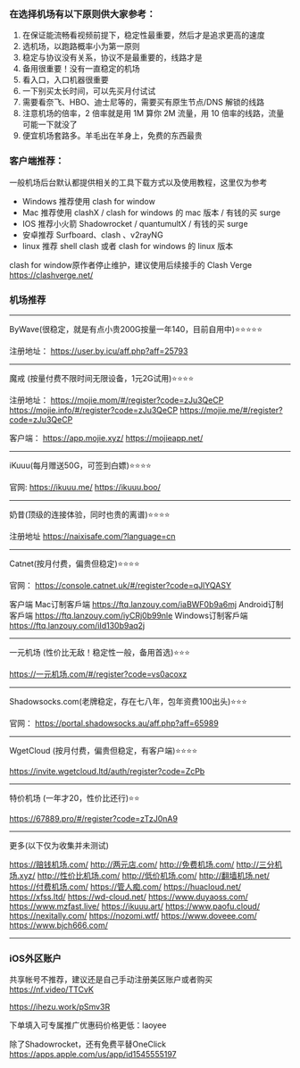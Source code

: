 ### 在选择机场有以下原则供大家参考：
1. 在保证能流畅看视频前提下，稳定性最重要，然后才是追求更高的速度
2. 选机场，以跑路概率小为第一原则
3. 稳定与协议没有关系，协议不是最重要的，线路才是
4. 备用很重要！没有一直稳定的机场
5. 看入口，入口机器很重要
6. 一下别买太长时间，可以先买月付试试
7. 需要看奈飞、HBO、迪士尼等的，需要买有原生节点/DNS 解锁的线路
8. 注意机场的倍率，2 倍率就是用 1M 算你 2M 流量，用 10 倍率的线路，流量可能一下就没了
9. 便宜机场套路多。羊毛出在羊身上，免费的东西最贵

### 客户端推荐：
一般机场后台默认都提供相关的工具下载方式以及使用教程，这里仅为参考
- Windows 推荐使用 clash for window
- Mac 推荐使用 clashX / clash for windows 的 mac 版本 / 有钱的买 surge
- IOS 推荐小火箭 Shadowrocket / quantumultX / 有钱的买 surge
- 安卓推荐 Surfboard、clash 、v2rayNG
- linux 推荐 shell clash 或者 clash for windows 的 linux 版本

clash for window原作者停止维护，建议使用后续接手的 Clash Verge
https://clashverge.net/

### 机场推荐
---
ByWave(很稳定，就是有点小贵200G按量一年140，目前自用中)⭐️⭐️⭐️⭐️⭐️

注册地址：
https://user.by.icu/aff.php?aff=25793

---

魔戒 (按量付费不限时间无限设备，1元2G试用)⭐️⭐️⭐️⭐️

注册地址：
https://mojie.mom/#/register?code=zJu3QeCP
https://mojie.info/#/register?code=zJu3QeCP
https://mojie.me/#/register?code=zJu3QeCP

客户端：
https://app.mojie.xyz/
https://mojieapp.net/

---

iKuuu(每月赠送50G，可签到白嫖)⭐️⭐️⭐️⭐️

官网:
https://ikuuu.me/
https://ikuuu.boo/

---

奶昔(顶级的连接体验，同时也贵的离谱)⭐️⭐️⭐️⭐️

注册地址
https://naixisafe.com/?language=cn

---

Catnet(按月付费，偏贵但稳定)⭐️⭐️⭐️⭐️

官网：
https://console.catnet.uk/#/register?code=qJlYQASY

客户端
Mac订制客戶端
https://ftq.lanzouy.com/iaBWF0b9a6mj
Android订制客戶端
https://ftq.lanzouy.com/iyCRj0b99nle
Windows订制客戶端
https://ftq.lanzouy.com/iId130b9aq2j

---

一元机场 (性价比无敌！稳定性一般，备用首选)⭐️⭐️⭐️

https://一元机场.com/#/register?code=vs0acoxz

---

Shadowsocks.com(老牌稳定，存在七八年，包年资费100出头)⭐️⭐️⭐️

官网：
https://portal.shadowsocks.au/aff.php?aff=65989

---

WgetCloud (按月付费，偏贵但稳定，有客户端)⭐️⭐️⭐️⭐️

https://invite.wgetcloud.ltd/auth/register?code=ZcPb

---

特价机场 (一年才20，性价比还行)⭐️⭐️

https://67889.pro/#/register?code=zTzJ0nA9

---

更多(以下仅为收集并未测试)

https://赔钱机场.com/
http://两元店.com/
http://免费机场.com/
http://三分机场.xyz/
http://性价比机场.com/
http://低价机场.com/
http://翻墙机场.net/
https://付费机场.com/
https://管人痴.com/
https://huacloud.net/
https://xfss.ltd/
https://wd-cloud.net/
https://www.duyaoss.com/
https://www.mzfast.live/
https://ikuuu.art/
https://www.paofu.cloud/
https://nexitally.com/
https://nozomi.wtf/
https://www.doveee.com/
https://www.bjch666.com/

---

### iOS外区账户
共享帐号不推荐，建议还是自己手动注册美区账户或者购买
https://nf.video/TTCvK

https://ihezu.work/pSmv3R

下单填入可专属推广优惠码价格更低：laoyee

除了Shadowrocket，还有免费平替OneClick
https://apps.apple.com/us/app/id1545555197
